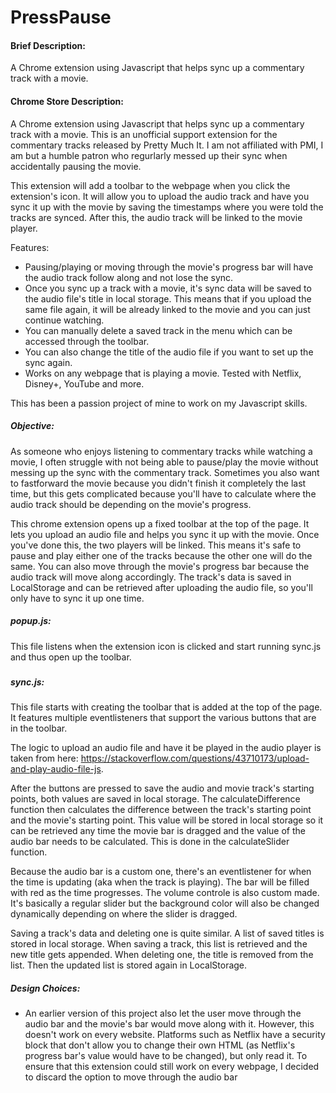 # PressPause
#### Brief Description:
A Chrome extension using Javascript that helps sync up a commentary track with a movie.

#### Chrome Store Description:
A Chrome extension using Javascript that helps sync up a commentary track with a movie. This is an
unofficial support extension for the commentary tracks released by Pretty Much It. I am not affiliated
with PMI, I am but a humble patron who regurlarly messed up their sync when accidentally pausing the movie.

This extension will add a toolbar to the webpage when you click the extension's icon. It will allow
you to upload the audio track and have you sync it up with the movie by saving the timestamps where you were told
the tracks are synced. After this, the audio track will be linked to the movie player.

Features:
- Pausing/playing or moving through the movie's progress bar will have the audio track follow along and not lose the sync.
- Once you sync up a track with a movie, it's sync data will be saved to the audio file's title in local storage. This means
that if you upload the same file again, it will be already linked to the movie and you can just continue watching.
- You can manually delete a saved track in the menu which can be accessed through the toolbar.
- You can also change the title of the audio file if you want to set up the sync again.
- Works on any webpage that is playing a movie. Tested with Netflix, Disney+, YouTube and more.

This has been a passion project of mine to work on my Javascript skills.

##### Objective:
As someone who enjoys listening to commentary tracks while watching a movie, I often struggle
with not being able to pause/play the movie without messing up the sync with the
commentary track. Sometimes you also want to fastforward the movie because you didn't
finish it completely the last time, but this gets complicated because you'll
have to calculate where the audio track should be depending on the movie's progress.

This chrome extension opens up a fixed toolbar at the top of the page.
It lets you upload an audio file and helps you sync it up with the movie.
Once you've done this, the two players will be linked. This means it's safe to
pause and play either one of the tracks because the other one will do the same. You can
also move through the movie's progress bar because the audio track will move along accordingly.
The track's data is saved in LocalStorage and can be retrieved after uploading the audio file, so
you'll only have to sync it up one time.

##### popup.js:
This file listens when the extension icon is clicked and start
running sync.js and thus open up the toolbar.

#####

##### sync.js:
This file starts with creating the toolbar that is added at the top of the page.
It features multiple eventlisteners that support the various buttons that are in the toolbar.

The logic to upload an audio file and have it be played in the audio player
is taken from here: https://stackoverflow.com/questions/43710173/upload-and-play-audio-file-js.

After the buttons are pressed to save the audio and movie track's starting points,
both values are saved in local storage. The calculateDifference function then
calculates the difference between the track's starting point and the movie's starting point.
This value will be stored in local storage so it can be retrieved any time the movie bar is dragged
and the value of the audio bar needs to be calculated. This is done in the calculateSlider function.

Because the audio bar is a custom one, there's an eventlistener for when the time is updating
(aka when the track is playing). The bar will be filled with red as the time progresses.
The volume controle is also custom made. It's basically a regular slider but the background
color will also be changed dynamically depending on where the slider is dragged.

Saving a track's data and deleting one is quite similar. A list of saved titles is
stored in local storage. When saving a track, this list is retrieved and the new
title gets appended. When deleting one, the title is removed from the list.
Then the updated list is stored again in LocalStorage.


##### Design Choices:
- An earlier version of this project also let the user move through the audio bar and the movie's bar would move along with it. However, this doesn't work on every website. Platforms such as Netflix have a security block that don't allow you to change their own HTML (as Netflix's progress bar's value would have to be changed), but only read it. To ensure that this extension could still work on every webpage, I decided to discard the option to move through the audio bar
